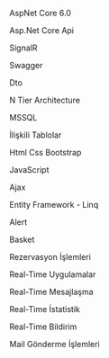 AspNet Core 6.0

Asp.Net Core Api

SignalR

Swagger

Dto

N Tier Architecture

MSSQL

İlişkili Tablolar

Html Css Bootstrap

JavaScript

Ajax

Entity Framework - Linq

Alert

Basket

Rezervasyon İşlemleri

Real-Time Uygulamalar

Real-Time Mesajlaşma

Real-Time İstatistik

Real-Time Bildirim

Mail Gönderme İşlemleri
